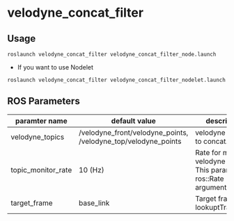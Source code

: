 # velodyne_concat_filter

## Usage
```
roslaunch velodyne_concat_filter velodyne_concat_filter_node.launch
```
* If you want to use Nodelet
```
roslaunch velodyne_concat_filter velodyne_concat_filter_nodelet.launch
```

## ROS Parameters
|paramter name|default value|description|
|---|---|---|
|velodyne_topics|/velodyne_front/velodyne_points, /velodyne_top/velodyne_points|velodyne topics to concat.|
|topic_monitor_rate|10 (Hz)|Rate for monitor velodyne topic. This parameter is ros::Rate argument.|
|target_frame|base_link|Target frame for lookuptTransform.|
